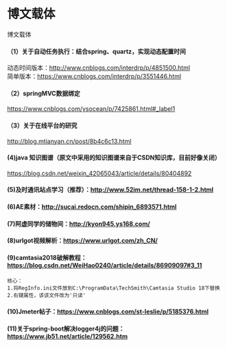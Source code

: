# 博文载体
博文载体
#### （1）关于自动任务执行：结合spring、quartz，实现动态配置时间
动态时间版本：http://www.cnblogs.com/interdrp/p/4851500.html<br/>
简单版本：https://www.cnblogs.com/interdrp/p/3551446.html
#### （2）springMVC数据绑定
https://www.cnblogs.com/ysocean/p/7425861.html#_label1

#### （3）关于在线平台的研究
http://blog.mtianyan.cn/post/8b4c6c13.html

#### (4)java 知识图谱（原文中采用的知识图谱来自于CSDN知识库，目前好像关闭）
https://blog.csdn.net/weixin_42065043/article/details/80404892

#### (5)及时通讯站点学习（推荐）：http://www.52im.net/thread-158-1-2.html

#### (6)AE素材：http://sucai.redocn.com/shipin_6893571.html

#### (7)阿虚同学的储物间：http://kyon945.ys168.com/

#### (8)urlgot视频解析：https://www.urlgot.com/zh_CN/

#### (9)camtasia2018破解教程：https://blog.csdn.net/WeiHao0240/article/details/86909097#3_11
```
核心：
1.将RegInfo.ini文件放到C:\ProgramData\TechSmith\Camtasia Studio 18下替换
2.右键属性，该该文件改为'只读'
```

#### (10)Jmeter帖子：https://www.cnblogs.com/st-leslie/p/5185376.html

#### (11)关于spring-boot解决logger4j的问题：https://www.jb51.net/article/129562.htm

